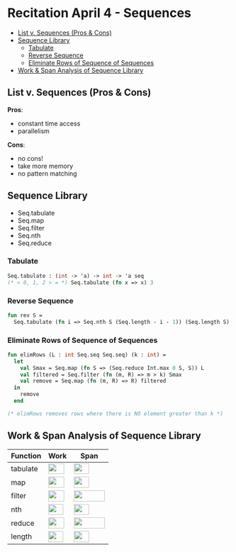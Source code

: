 # Recitation April 4 - Sequences

<!-- START doctoc generated TOC please keep comment here to allow auto update -->
<!-- DON'T EDIT THIS SECTION, INSTEAD RE-RUN doctoc TO UPDATE -->


- [List v. Sequences (Pros & Cons)](#list-v-sequences-pros--cons)
- [Sequence Library](#sequence-library)
  - [Tabulate](#tabulate)
  - [Reverse Sequence](#reverse-sequence)
  - [Eliminate Rows of Sequence of Sequences](#eliminate-rows-of-sequence-of-sequences)
- [Work & Span Analysis of Sequence Library](#work--span-analysis-of-sequence-library)

<!-- END doctoc generated TOC please keep comment here to allow auto update -->

## List v. Sequences (Pros & Cons)

__Pros__:
- constant time access
- parallelism

__Cons__:
- no cons!
- take more memory
- no pattern matching

## Sequence Library

- Seq.tabulate
- Seq.map
- Seq.filter
- Seq.nth
- Seq.reduce

### Tabulate

```sml
Seq.tabulate : (int -> 'a) -> int -> 'a seq
(* < 0, 1, 2 > = *) Seq.tabulate (fn x => x) 3
```

### Reverse Sequence

```sml
fun rev S =
  Seq.tabulate (fn i => Seq.nth S (Seq.length - i - 1)) (Seq.length S)
```

### Eliminate Rows of Sequence of Sequences

```sml
fun elimRows (L : int Seq.seq Seq.seq) (k : int) =
  let
    val Smax = Seq.map (fn S => (Seq.reduce Int.max 0 S, S)) L
    val filtered = Seq.filter (fn (m, R) => m > k) Smax
    val remove = Seq.map (fn (m, R) => R) filtered
  in
    remove
  end

(* elimRows removes rows where there is NO element greater than k *)
```

## Work & Span Analysis of Sequence Library

| Function | Work | Span |
| -------- | ---- | ---- |
| tabulate | <img src="https://rawgit.com/SAMFYB/FP-150-Notebook/master/svgs/1f08ccc9cd7309ba1e756c3d9345ad9f.svg?invert_in_darkmode" align=middle width=35.647755pt height=24.6576pt/> | <img src="https://rawgit.com/SAMFYB/FP-150-Notebook/master/svgs/1e2f931ee6c0b8e7a51a7b0d123d514f.svg?invert_in_darkmode" align=middle width=34.000065pt height=24.6576pt/> |
| map      | <img src="https://rawgit.com/SAMFYB/FP-150-Notebook/master/svgs/1f08ccc9cd7309ba1e756c3d9345ad9f.svg?invert_in_darkmode" align=middle width=35.647755pt height=24.6576pt/> | <img src="https://rawgit.com/SAMFYB/FP-150-Notebook/master/svgs/1e2f931ee6c0b8e7a51a7b0d123d514f.svg?invert_in_darkmode" align=middle width=34.000065pt height=24.6576pt/> |
| filter   | <img src="https://rawgit.com/SAMFYB/FP-150-Notebook/master/svgs/1f08ccc9cd7309ba1e756c3d9345ad9f.svg?invert_in_darkmode" align=middle width=35.647755pt height=24.6576pt/> | <img src="https://rawgit.com/SAMFYB/FP-150-Notebook/master/svgs/85166763cc148ef36c2009f7eee4c50a.svg?invert_in_darkmode" align=middle width=70.05999pt height=24.6576pt/> |
| nth      | <img src="https://rawgit.com/SAMFYB/FP-150-Notebook/master/svgs/1e2f931ee6c0b8e7a51a7b0d123d514f.svg?invert_in_darkmode" align=middle width=34.000065pt height=24.6576pt/> | <img src="https://rawgit.com/SAMFYB/FP-150-Notebook/master/svgs/1e2f931ee6c0b8e7a51a7b0d123d514f.svg?invert_in_darkmode" align=middle width=34.000065pt height=24.6576pt/> |
| reduce   | <img src="https://rawgit.com/SAMFYB/FP-150-Notebook/master/svgs/1f08ccc9cd7309ba1e756c3d9345ad9f.svg?invert_in_darkmode" align=middle width=35.647755pt height=24.6576pt/> | <img src="https://rawgit.com/SAMFYB/FP-150-Notebook/master/svgs/85166763cc148ef36c2009f7eee4c50a.svg?invert_in_darkmode" align=middle width=70.05999pt height=24.6576pt/> |
| length   | <img src="https://rawgit.com/SAMFYB/FP-150-Notebook/master/svgs/1e2f931ee6c0b8e7a51a7b0d123d514f.svg?invert_in_darkmode" align=middle width=34.000065pt height=24.6576pt/> | <img src="https://rawgit.com/SAMFYB/FP-150-Notebook/master/svgs/1e2f931ee6c0b8e7a51a7b0d123d514f.svg?invert_in_darkmode" align=middle width=34.000065pt height=24.6576pt/> |

